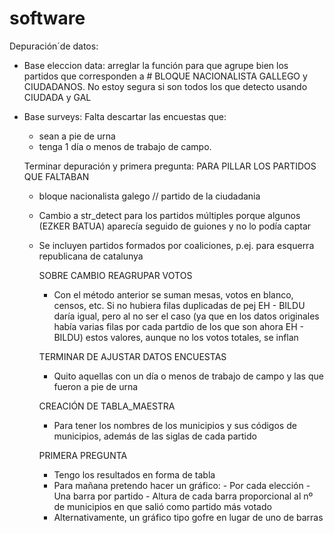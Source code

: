 # software

Depuración´de datos: 
- Base eleccion data: arreglar la función para que agrupe bien los partidos que corresponden a # BLOQUE NACIONALISTA GALLEGO y CIUDADANOS. No estoy segura si son todos los que detecto usando CIUDADA y GAL
- Base surveys: Falta descartar las encuestas que:
    -   sean a pie de urna
    -   tenga 1 día o menos de trabajo de campo.
 
  Terminar depuración y primera pregunta:
  PARA PILLAR LOS PARTIDOS QUE FALTABAN
  - bloque nacionalista galego // partido de la ciudadania
  - Cambio a str_detect para los partidos múltiples porque algunos (EZKER BATUA) aparecía seguido de guiones y no lo podía captar
  - Se incluyen partidos formados por coaliciones, p.ej. para esquerra republicana de catalunya

    SOBRE CAMBIO REAGRUPAR VOTOS
    - Con el método anterior se suman mesas, votos en blanco, censos, etc. Si no hubiera filas duplicadas de pej EH - BILDU daría igual, pero al no ser el caso (ya que en los datos originales
      había varias filas por cada partdio de los que son ahora EH - BILDU) estos valores, aunque no los votos totales, se inflan

    TERMINAR DE AJUSTAR DATOS ENCUESTAS
    - Quito aquellas con un día o menos de trabajo de campo y las que fueron a pie de urna

    CREACIÓN DE TABLA_MAESTRA
    - Para tener los nombres de los municipios y sus códigos de municipios, además de las siglas de cada partido
    
    PRIMERA PREGUNTA
    - Tengo los resultados en forma de tabla
    - Para mañana pretendo hacer un gráfico:
          - Por cada elección
          - Una barra por partido
          - Altura de cada barra proporcional al nº de municipios en que salió como partido más votado
    - Alternativamente, un gráfico tipo gofre en lugar de uno de barras
  
